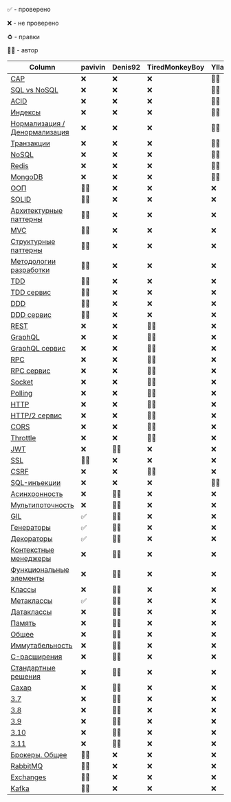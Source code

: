 ✅ - проверено

❌ - не проверено

♻️ - правки

👨‍🔬 - автор

| Column                                                         | pavivin | Denis92 | TiredMonkeyBoy | Yllaya |
| -------------------------------------------------------------- | ------- | ------- | -------------- | ------ |
| [CAP](database/common/cap.md)                                  | ❌       | ❌       | ❌              | 👨‍🔬      |
| [SQL vs NoSQL](database/common/sql-vs-no-sql.md)               | ❌       | ❌       | ❌              | 👨‍🔬      |
| [ACID](database/relational/acid.md)                            | ❌       | ❌       | ❌              | 👨‍🔬      |
| [Индексы](database/relational/indexes.md)                      | ❌       | ❌       | ❌              | 👨‍🔬      |
| [Нормализация / Денормализация](database/relational/normal.md) | ❌       | ❌       | ❌              | 👨‍🔬      |
| [Транзакции](database/relational/transactions.md)              | ❌       | ❌       | ❌              | 👨‍🔬      |
| [NoSQL](database/no-sql)                                       | ❌       | ❌       | ❌              | 👨‍🔬      |
| [Redis](database/no-sql/redis.md)                              | ❌       | ❌       | ❌              | 👨‍🔬      |
| [MongoDB](database/no-sql/mongo-db.md)                         | ❌       | ❌       | ❌              | 👨‍🔬      |
| [ООП](common/oop.md)                                           | 👨‍🔬       | ❌       | ❌              | ❌      |
| [SOLID](common/solid.md)                                       | 👨‍🔬       | ❌       | ❌              | ❌      |
| [Архитектурные паттерны](common/architecture-patterns)         | 👨‍🔬       | ❌       | ❌              | ❌      |
| [MVC](common/architecture-patterns/mvc.md)                     | 👨‍🔬       | ❌       | ❌              | ❌      |
| [Структурные паттерны](common/structure-patterns)              | 👨‍🔬       | ❌       | ❌              | ❌      |
| [Методологии разработки](common/methodology)                   | 👨‍🔬       | ❌       | ❌              | ❌      |
| [TDD](common/methodology/tdd.md)                               | 👨‍🔬       | ❌       | ❌              | ❌      |
| [TDD сервис](common/methodology/tdd-service)                   | 👨‍🔬       | ❌       | ❌              | ❌      |
| [DDD](common/methodology/ddd.md)                               | 👨‍🔬       | ❌       | ❌              | ❌      |
| [DDD сервис](common/methodology/ddd-service)                   | 👨‍🔬       | ❌       | ❌              | ❌      |
| [REST](web/rest.md)                                            | ❌       | ❌       | 👨‍🔬              | ❌      |
| [GraphQL](web/graphql.md)                                      | ❌       | ❌       | 👨‍🔬              | ❌      |
| [GraphQL сервис](web/graphql-service)                          | ❌       | ❌       | 👨‍🔬              | ❌      |
| [RPC](web/rpc.md)                                              | ❌       | ❌       | 👨‍🔬              | ❌      |
| [RPC сервис](web/rpc-service)                                  | ❌       | ❌       | 👨‍🔬              | ❌      |
| [Socket](web/socket.md)                                        | ❌       | ❌       | 👨‍🔬              | ❌      |
| [Polling](web/polling.md)                                      | ❌       | ❌       | 👨‍🔬              | ❌      |
| [HTTP](web/http.md)                                            | ❌       | ❌       | 👨‍🔬              | ❌      |
| [HTTP/2 сервис](web/http2.0-service)                           | ❌       | ❌       | 👨‍🔬              | ❌      |
| [CORS](web/cors.md)                                            | ❌       | ❌       | 👨‍🔬              | ❌      |
| [Throttle](web/throttle.md)                                    | ❌       | ❌       | 👨‍🔬              | ❌      |
| [JWT](security/jwt.md)                                         | ❌       | 👨‍🔬       | ❌              | ❌      |
| [SSL](security/ssl.md)                                         | 👨‍🔬       | ❌       | ❌              | ❌      |
| [CSRF](security/csrf.md)                                       | ❌       | ❌       | 👨‍🔬              | ❌      |
| [SQL-инъекции](security/sql-injections.md)                     | ❌       | ❌       | ❌              | 👨‍🔬      |
| [Асинхронность](python/common/async.md)                        | ❌       | 👨‍🔬       | ❌              | ❌      |
| [Мультипоточность](python/common/threading)                    | ❌       | 👨‍🔬       | ❌              | ❌      |
| [GIL](python/common/threading/gil.md)                          | ✅       | 👨‍🔬       | ❌              | ❌      |
| [Генераторы](python/common/generators.md)                      | ✅       | 👨‍🔬       | ❌              | ❌      |
| [Декораторы](python/common/decorators.md)                      | ✅       | 👨‍🔬       | ❌              | ❌      |
| [Контекстные менеджеры](python/common/context-manager.md)      | ❌       | 👨‍🔬       | ❌              | ❌      |
| [Функциональные элементы](python/common/functional.md)         | ❌       | 👨‍🔬       | ❌              | ❌      |
| [Классы](python/common/classes)                                | ❌       | 👨‍🔬       | ❌              | ❌      |
| [Метаклассы](python/common/classes/metaclasses.md)             | ✅       | 👨‍🔬       | ❌              | ❌      |
| [Датаклассы](python/common/classes/dataclasses.md)             | ❌       | 👨‍🔬       | ❌              | ❌      |
| [Память](python/perfomance/memory.md)                          | ❌       | 👨‍🔬       | ❌              | ❌      |
| [Общее](python/perfomance/init.md)                             | ❌       | 👨‍🔬       | ❌              | ❌      |
| [Иммутабельность](python/perfomance/immutables.md)             | ❌       | 👨‍🔬       | ❌              | ❌      |
| [C-расширения](python/perfomance/c.md)                         | ❌       | 👨‍🔬       | ❌              | ❌      |
| [Стандартные решения](python/perfomance/standart.md)           | ❌       | 👨‍🔬       | ❌              | ❌      |
| [Сахар](python/sugar.md)                                       | ❌       | 👨‍🔬       | ❌              | ❌      |
| [3.7](python/versions/3.7.md)                                  | ❌       | 👨‍🔬       | ❌              | ❌      |
| [3.8](python/versions/3.8.md)                                  | ❌       | 👨‍🔬       | ❌              | ❌      |
| [3.9](python/versions/3.9.md)                                  | ❌       | 👨‍🔬       | ❌              | ❌      |
| [3.10](python/versions/3.10.md)                                | ❌       | 👨‍🔬       | ❌              | ❌      |
| [3.11](python/versions/3.11.md)                                | ❌       | 👨‍🔬       | ❌              | ❌      |
| [Брокеры. Общее](brokers/common.md)                            | 👨‍🔬       | ❌       | ❌              | ❌      |
| [RabbitMQ](brokers/rabbitmq.md)                                | 👨‍🔬       | ❌       | ❌              | ❌      |
| [Exchanges](brokers/rabbitmq/exchanges.md)                     | 👨‍🔬       | ❌       | ❌              | ❌      |
| [Kafka](brokers/kafka.md)                                      | 👨‍🔬       | ❌       | ❌              | ❌      |